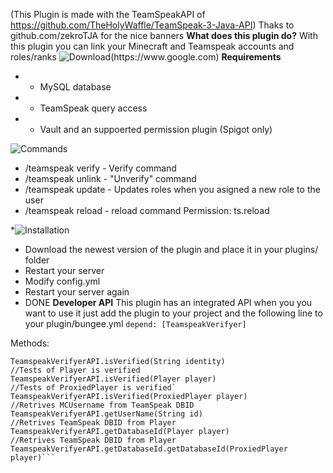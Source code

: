 (This Plugin is made with the TeamSpeakAPI of https://github.com/TheHolyWaffle/TeamSpeak-3-Java-API)
Thaks to github.com/zekroTJA for the nice banners
**What does this plugin do?**
With this plugin you can link your Minecraft and Teamspeak accounts and roles/ranks
![Download](https://i.imgur.com/JlHdaAs.png"Download")(https://www.google.com)
**Requirements**
* - MySQL database
* - TeamSpeak query access
* - Vault and an suppoerted permission plugin (Spigot only)


![Commands](https://i.imgur.com/1sDviDZ.pngZ"Commands")
* /teamspeak verify - Verify command 
* /teamspeak unlink - "Unverify" command
* /teamspeak update - Updates roles when you asigned a new role to the user
* /teamspeak reload - reload command Permission: ts.reload

*![Installation](https://i.imgur.com/eeCQv3F.png"Installation")
* Download the newest version of the plugin and place it in your plugins/ folder
* Restart your server
* Modify config.yml
* Restart your server again
* DONE
**Developer API**
This plugin has an integrated API when you you want to use it just add the plugin to your project and the following line to your plugin/bungee.yml
`depend: [TeamspeakVerifyer]`

Methods:
```//Tests of Teamspeak DBID is verified
TeamspeakVerifyerAPI.isVerified(String identity)
//Tests of Player is verified
TeamspeakVerifyerAPI.isVerified(Player player)
//Tests of ProxiedPlayer is verified`
TeamspeakVerifyerAPI.isVerified(ProxiedPlayer player)
//Retrives MCUsername from TeamSpeak DBID
TeamspeakVerifyerAPI.getUserName(String id)
//Retrives TeamSpeak DBID from Player
TeamspeakVerifyerAPI.getDatabaseId(Player player)
//Retrives TeamSpeak DBID from Player
TeamspeakVerifyerAPI.getDatabaseId.getDatabaseId(ProxiedPlayer player)```
